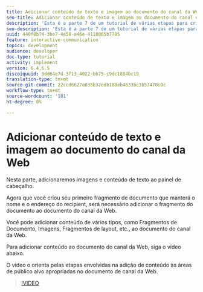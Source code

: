 ```yaml
---
title: Adicionar conteúdo de texto e imagem ao documento do canal da Web
seo-title: Adicionar conteúdo de texto e imagem ao documento do canal da Web
description: 'Esta é a parte 7 de um tutorial de várias etapas para criar seu primeiro documento de comunicações interativas. Nesta parte, adicionaremos imagens e conteúdo de texto ao painel de cabeçalho. '
seo-description: 'Esta é a parte 7 de um tutorial de várias etapas para criar seu primeiro documento de comunicações interativas. Nesta parte, adicionaremos imagens e conteúdo de texto ao painel de cabeçalho. '
uuid: 440f8b74-3be7-4e58-a46e-4110065b7705
feature: interactive-communication
topics: development
audience: developer
doc-type: tutorial
activity: implement
version: 6.4,6.5
discoiquuid: 3dd64e7d-3f13-4022-bb75-c9dc1884bc19
translation-type: tm+mt
source-git-commit: 22ccd6627a035b37edb180eb4633bc3b57470c0c
workflow-type: tm+mt
source-wordcount: '181'
ht-degree: 0%

---
```



# Adicionar conteúdo de texto e imagem ao documento do canal da Web

Nesta parte, adicionaremos imagens e conteúdo de texto ao painel de cabeçalho.

Agora que você criou seu primeiro fragmento de documento que manterá o nome e o endereço do recipient, será necessário adicionar o fragmento do documento ao documento do canal da Web.

Você pode adicionar conteúdo de vários tipos, como Fragmentos de Documento, Imagens, Fragmentos de layout, etc., ao documento do canal da Web.

Para adicionar conteúdo ao documento do canal da Web, siga o vídeo abaixo.

O vídeo o orienta pelas etapas envolvidas na adição de conteúdo às áreas de público alvo apropriadas no documento de canal da Web.

>[!VIDEO](https://video.tv.adobe.com/v/22359/?quality=9&learn=on)

